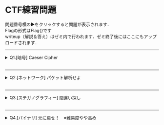 # CTF練習問題
問題番号横の▶をクリックすると問題が表示されます．<br>
Flagの形式はFlag{}です<br>
writeup（解説＆答え）はゼミ内で行われます．ゼミ終了後にはここにもアップロードされます．

---
<details>
<summary>Q1.[暗号] Caeser Cipher </summary>
友達から暗号化されたFlagを受け取ったんだけど，復号の仕方がわからない...<br>
そういえば，渡されたときに友達が「シーザー」って言ってた気がするんだけど，なにか心当たりはあるかい？？<br><br>
暗号文はこれだよ<br>
Iodj{F43v3u_V1sk3u_1v_H4vb}
</details>
<br>

---

<details>
<summary>Q2.[ネットワーク] パケット解析せよ</summary>
Flagが含まれた通信の傍受に成功したぞ．このpcapファイル内にあるはずたから探してみてくれ．<br><br>

[shark.pcap](https://github.com/H0ndh11/CTF/blob/main/%E3%82%BC%E3%83%9F%E7%99%BA%E8%A1%A8%E8%B3%87%E6%96%99/file/shark.pcap?raw=true)

</details>
<br>

---
<details>
<summary>Q3.[ステガノグラフィー] 間違い探し</summary>
この間違い探しを解くとFlagがもらえるらしいが...俺にはさっぱりわからないよ...<br>
※「右クリック->名前を付けてリンク先を保存」で保存できます<br><br>

[1枚目.jpg](https://github.com/H0ndh11/CTF/raw/main/%E3%82%BC%E3%83%9F%E7%99%BA%E8%A1%A8%E8%B3%87%E6%96%99/%E5%95%8F%E9%A1%8Cfile%E7%BD%AE%E3%81%8D%E5%A0%B4/%E9%96%93%E9%81%95%E3%81%84%E6%8E%A2%E3%81%971%E6%9E%9A%E7%9B%AE.jpg) [2枚目.jpg](https://github.com/H0ndh11/CTF/raw/main/%E3%82%BC%E3%83%9F%E7%99%BA%E8%A1%A8%E8%B3%87%E6%96%99/%E5%95%8F%E9%A1%8Cfile%E7%BD%AE%E3%81%8D%E5%A0%B4/%E9%96%93%E9%81%95%E3%81%84%E6%8E%A2%E3%81%972%E6%9E%9A%E7%9B%AE.jpg)

</details>
<br>

---
<details>
<summary>Q4.[バイナリ] 元に戻せ！　※難易度やや高め</summary>
Flagが書かれていると思われるファイルを見つけた．しかしどうやらファイルが破損しているみたいだ．どうにかして元通りにしてくれないかな？？<br>
※「右クリック->名前を付けてリンク先を保存」で保存できます<br><br>

[BrokenFile.png](https://github.com/H0ndh11/CTF/raw/main/%E3%82%BC%E3%83%9F%E7%99%BA%E8%A1%A8%E8%B3%87%E6%96%99/%E5%95%8F%E9%A1%8Cfile%E7%BD%AE%E3%81%8D%E5%A0%B4/BrokenFile.PNG)

</details>
